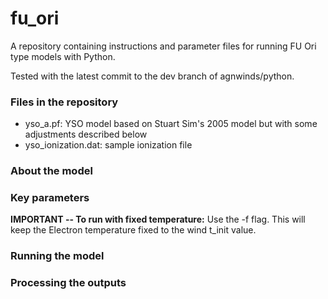 # fu_ori

A repository containing instructions and parameter files for running FU Ori type models with Python.

Tested with the latest commit to the dev branch of agnwinds/python. 

### Files in the repository

* yso_a.pf: YSO model based on Stuart Sim's 2005 model but with some adjustments described below
* yso_ionization.dat: sample ionization file 

### About the model



### Key parameters 

**IMPORTANT -- To run with fixed temperature:** Use the -f flag. This will keep the Electron temperature fixed to the wind t_init value. 



### Running the model




### Processing the outputs 
